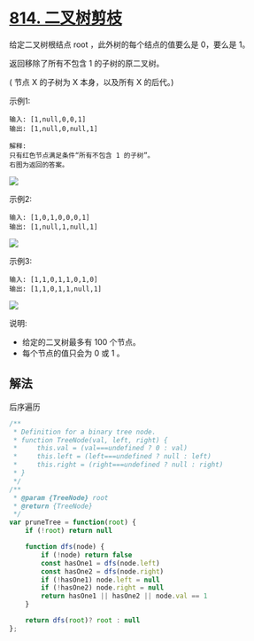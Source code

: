 # [814. 二叉树剪枝](https://leetcode-cn.com/problems/binary-tree-pruning/)
给定二叉树根结点 root ，此外树的每个结点的值要么是 0，要么是 1。

返回移除了所有不包含 1 的子树的原二叉树。

( 节点 X 的子树为 X 本身，以及所有 X 的后代。)

示例1:
```
输入: [1,null,0,0,1]
输出: [1,null,0,null,1]
 
解释: 
只有红色节点满足条件“所有不包含 1 的子树”。
右图为返回的答案。
```
![](https://s3-lc-upload.s3.amazonaws.com/uploads/2018/04/06/1028_2.png)

示例2:
```
输入: [1,0,1,0,0,0,1]
输出: [1,null,1,null,1]
```
![](https://s3-lc-upload.s3.amazonaws.com/uploads/2018/04/06/1028_1.png)

示例3:
```
输入: [1,1,0,1,1,0,1,0]
输出: [1,1,0,1,1,null,1]
```
![](https://s3-lc-upload.s3.amazonaws.com/uploads/2018/04/05/1028.png)

说明:

* 给定的二叉树最多有 100 个节点。
* 每个节点的值只会为 0 或 1 。

## 解法
后序遍历
```js
/**
 * Definition for a binary tree node.
 * function TreeNode(val, left, right) {
 *     this.val = (val===undefined ? 0 : val)
 *     this.left = (left===undefined ? null : left)
 *     this.right = (right===undefined ? null : right)
 * }
 */
/**
 * @param {TreeNode} root
 * @return {TreeNode}
 */
var pruneTree = function(root) {
    if (!root) return null

    function dfs(node) {
        if (!node) return false
        const hasOne1 = dfs(node.left)
        const hasOne2 = dfs(node.right)
        if (!hasOne1) node.left = null
        if (!hasOne2) node.right = null
        return hasOne1 || hasOne2 || node.val == 1
    }

    return dfs(root)? root : null
};
```
